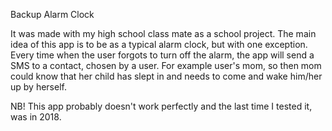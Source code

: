 Backup Alarm Clock

It was made with my high school class mate as a school project. The main idea of this app is to be as a typical alarm clock, but with one exception. Every time when the user forgots to turn off the alarm, the app will send a SMS to a contact, chosen by a user. For example user's mom, so then mom could know that her child has slept in and needs to come and wake him/her up by herself.

NB! This app probably doesn't work perfectly and the last time I tested it, was in 2018.  
